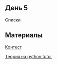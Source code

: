 ## День 5
Списки

## Материалы
[Контест](https://informatics.msk.ru/mod/statements/view.php?id=4163)

[Теория на python tutor](https://pythontutor.ru/lessons/lists/)
